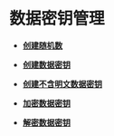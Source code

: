 # 数据密钥管理<a name="topic_300000001"></a>

-   **[创建随机数](创建随机数.md)**  

-   **[创建数据密钥](创建数据密钥.md)**  

-   **[创建不含明文数据密钥](创建不含明文数据密钥.md)**  

-   **[加密数据密钥](加密数据密钥.md)**  

-   **[解密数据密钥](解密数据密钥.md)**  

